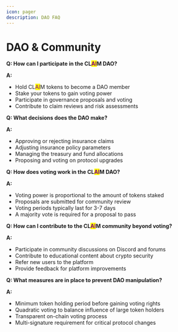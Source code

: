 ```yaml
---
icon: pager
description: DAO FAQ
---
```


# DAO & Community

**Q: How can I participate in the CL**<mark style="color:purple;">**AI**</mark>**M DAO?**

**A:**

* Hold CL<mark style="color:purple;">AI</mark>M tokens to become a DAO member
* Stake your tokens to gain voting power
* Participate in governance proposals and voting
* Contribute to claim reviews and risk assessments

**Q: What decisions does the DAO make?**

**A:**

* Approving or rejecting insurance claims
* Adjusting insurance policy parameters
* Managing the treasury and fund allocations
* Proposing and voting on protocol upgrades

**Q: How does voting work in the CL**<mark style="color:purple;">**AI**</mark>**M DAO?**

**A:**

* Voting power is proportional to the amount of tokens staked
* Proposals are submitted for community review
* Voting periods typically last for 3-7 days
* A majority vote is required for a proposal to pass

**Q: How can I contribute to the CL**<mark style="color:purple;">**AI**</mark>**M community beyond voting?**

**A:**

* Participate in community discussions on Discord and forums
* Contribute to educational content about crypto security
* Refer new users to the platform
* Provide feedback for platform improvements

**Q: What measures are in place to prevent DAO manipulation?**

**A:**

* Minimum token holding period before gaining voting rights
* Quadratic voting to balance influence of large token holders
* Transparent on-chain voting process
* Multi-signature requirement for critical protocol changes
